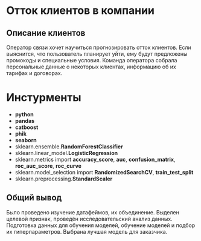 # Отток клиентов в компании

## Описание клиентов

Оператор связи хочет научиться прогнозировать отток клиентов. Если выяснится, что пользователь планирует уйти, ему будут предложены промокоды и специальные условия. Команда оператора собрала персональные данные о некоторых клиентах, информацию об их тарифах и договорах.



# Инстурменты

- **python**
- **pandas**
- **catboost**
- **phik**
- **seaborn**
- sklearn.ensemble.**RandomForestClassifier**
- sklearn.linear_model.**LogisticRegression**
- sklearn.metrics import **accuracy_score**, **auc**, **confusion_matrix**, **roc_auc_score**, **roc_curve**
- sklearn.model_selection import **RandomizedSearchCV**, **train_test_split**
- sklearn.preprocessing.**StandardScaler**


## Общий вывод

Было проведено изучение датафеймов, их объединение. Выделен целевой признак, проведён исследовательский анализ данных. Подготовка данных для обучения моделей, обучение моделей и подбор их гиперпараметров. Выбрана лучшая модель для заказчика.
